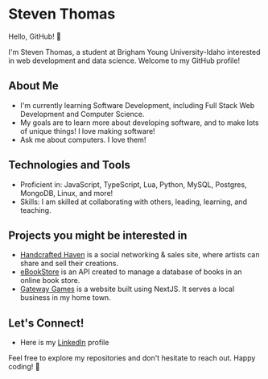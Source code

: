# Steven Thomas

Hello, GitHub! 👋

I'm Steven Thomas, a student at Brigham Young University-Idaho interested in web development and data science. Welcome to my GitHub profile!

## About Me

- I'm currently learning Software Development, including Full Stack Web Development and Computer Science.
- My goals are to learn more about developing software, and to make lots of unique things! I love making software!
- Ask me about computers. I love them!

## Technologies and Tools

- Proficient in: JavaScript, TypeScript, Lua, Python, MySQL, Postgres, MongoDB, Linux, and more!
- Skills: I am skilled at collaborating with others, leading, learning, and teaching.

## Projects you might be interested in
- [Handcrafted Haven](https://github.com/dos54/handcrafted-haven) is a social networking & sales site, where artists can share and sell their creations.
- [eBookStore](https://github.com/dos54/ebookStore) is an API created to manage a database of books in an online book store.
- [Gateway Games](https://github.com/dos54/gateway-games) is a website built using NextJS. It serves a local business in my home town.

## Let's Connect!

- Here is my [LinkedIn](www.linkedin.com/in/steven-thomas-8383b1282) profile

Feel free to explore my repositories and don't hesitate to reach out. Happy coding! 🚀
